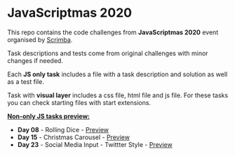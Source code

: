 # JavaScriptmas 2020

This repo contains the code challenges from **JavaScriptmas 2020** event organised by [Scrimba](https://scrimba.com/learn/adventcalendar).

Task descriptions and tests come from original challenges with minor changes if needed.

Each **JS only task** includes a file with a task description and solution as well as a test file.

Task with **visual layer** includes a css file, html file and js file. For these tasks you can check starting files with start extensions.

<u>**Non-only JS tasks preview:**</u>
- **Day 08** - Rolling Dice - [Preview](https://ireshka.github.io/javascriptmas2020/src/day08.html)
- **Day 15** - Christmas Carousel - [Preview](https://ireshka.github.io/javascriptmas2020/src/day15.html)
- **Day 23** - Social Media Input - Twittter Style - [Preview](https://ireshka.github.io/javascriptmas2020/src/day23.html)